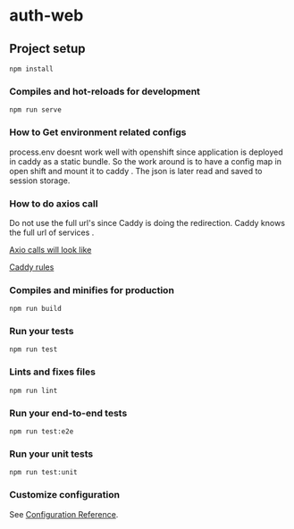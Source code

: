 # auth-web

## Project setup
```
npm install
```

### Compiles and hot-reloads for development
```
npm run serve
```

### How to Get environment related configs 

process.env doesnt work well with openshift since application is deployed in caddy as a static bundle.
So the work around is to have a config map in open shift and mount it to caddy .
The json is later read and saved to session storage.

### How to do axios call

Do not use the full url's since Caddy is doing the redirection. 
Caddy knows the full url of services .

[Axio calls will look like](/src/services/login.services.ts)


[Caddy rules](/openshift/Caddyfile)

 

### Compiles and minifies for production
```
npm run build
```

### Run your tests
```
npm run test
```

### Lints and fixes files
```
npm run lint
```

### Run your end-to-end tests
```
npm run test:e2e
```

### Run your unit tests
```
npm run test:unit
```

### Customize configuration
See [Configuration Reference](https://cli.vuejs.org/config/).
